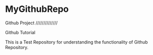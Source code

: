 # MyGithubRepo
Github Project
//////////////

Github Tutorial

This is a Test Repository for understanding the functionality of Github Repository.
